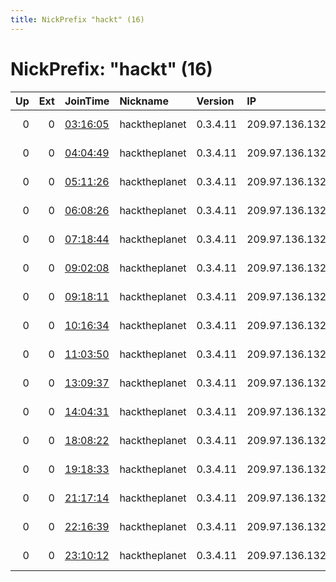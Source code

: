 ```yaml
---
title: NickPrefix "hackt" (16)
---
```


# NickPrefix: "hackt" (16)

|   Up |   Ext | JoinTime                                                                                            | Nickname      | Version   | IP             | AS                | CC   |   ORp |   Dirp | OS    | Contact   |   eFamMembers |
|-----:|------:|:----------------------------------------------------------------------------------------------------|:--------------|:----------|:---------------|:------------------|:-----|------:|-------:|:------|:----------|--------------:|
|    0 |     0 | [03:16:05](https://metrics.torproject.org/rs.html#details/369FAE6E504EFF16871F799116147F9B0DA4B892) | hacktheplanet | 0.3.4.11  | 209.97.136.132 | DigitalOcean, LLC | gb   |  9001 |      0 | Linux | None      |             1 |
|    0 |     0 | [04:04:49](https://metrics.torproject.org/rs.html#details/F22191ADEBE506E80F357FF8312F1A8A5422436E) | hacktheplanet | 0.3.4.11  | 209.97.136.132 | DigitalOcean, LLC | gb   |  9001 |      0 | Linux | None      |             1 |
|    0 |     0 | [05:11:26](https://metrics.torproject.org/rs.html#details/691EAB042D388462C24F9698B1C725CAB4DD2C13) | hacktheplanet | 0.3.4.11  | 209.97.136.132 | DigitalOcean, LLC | gb   |  9001 |      0 | Linux | None      |             1 |
|    0 |     0 | [06:08:26](https://metrics.torproject.org/rs.html#details/E2374D70816D4E76A8DC51B94A1B4AB92BB9CCE2) | hacktheplanet | 0.3.4.11  | 209.97.136.132 | DigitalOcean, LLC | gb   |  9001 |      0 | Linux | None      |             1 |
|    0 |     0 | [07:18:44](https://metrics.torproject.org/rs.html#details/792C6EAEC1257FF6197F502022F63B660402805F) | hacktheplanet | 0.3.4.11  | 209.97.136.132 | DigitalOcean, LLC | gb   |  9001 |      0 | Linux | None      |             1 |
|    0 |     0 | [09:02:08](https://metrics.torproject.org/rs.html#details/E2998D46953875E6EA9D72B117E4671945709DCE) | hacktheplanet | 0.3.4.11  | 209.97.136.132 | DigitalOcean, LLC | gb   |  9001 |      0 | Linux | None      |             1 |
|    0 |     0 | [09:18:11](https://metrics.torproject.org/rs.html#details/813C47E64AF354B310330562A2CED2611D0B3FAC) | hacktheplanet | 0.3.4.11  | 209.97.136.132 | DigitalOcean, LLC | gb   |  9001 |      0 | Linux | None      |             1 |
|    0 |     0 | [10:16:34](https://metrics.torproject.org/rs.html#details/69FB8688294A546BBEF27E1E9D93D264058476B8) | hacktheplanet | 0.3.4.11  | 209.97.136.132 | DigitalOcean, LLC | gb   |  9001 |      0 | Linux | None      |             1 |
|    0 |     0 | [11:03:50](https://metrics.torproject.org/rs.html#details/A5620227BB178E71ABF70DAF9504A27908A089B8) | hacktheplanet | 0.3.4.11  | 209.97.136.132 | DigitalOcean, LLC | gb   |  9001 |      0 | Linux | None      |             1 |
|    0 |     0 | [13:09:37](https://metrics.torproject.org/rs.html#details/A35E92C74E0B53DD37A8119F52C9FA3CA24CBB41) | hacktheplanet | 0.3.4.11  | 209.97.136.132 | DigitalOcean, LLC | gb   |  9001 |      0 | Linux | None      |             1 |
|    0 |     0 | [14:04:31](https://metrics.torproject.org/rs.html#details/E336DD533B3367F3763CBC628E259CF5788DCD8B) | hacktheplanet | 0.3.4.11  | 209.97.136.132 | DigitalOcean, LLC | gb   |  9001 |      0 | Linux | None      |             1 |
|    0 |     0 | [18:08:22](https://metrics.torproject.org/rs.html#details/5CF7410E952063E3ADF31B8CD58A7013F6BB99FE) | hacktheplanet | 0.3.4.11  | 209.97.136.132 | DigitalOcean, LLC | gb   |  9001 |      0 | Linux | None      |             1 |
|    0 |     0 | [19:18:33](https://metrics.torproject.org/rs.html#details/C154C672C9B010C79B71BAE48508FDE44566A5C6) | hacktheplanet | 0.3.4.11  | 209.97.136.132 | DigitalOcean, LLC | gb   |  9001 |      0 | Linux | None      |             1 |
|    0 |     0 | [21:17:14](https://metrics.torproject.org/rs.html#details/53035272C40D21AF94294402BC9AA81AA75EDEEB) | hacktheplanet | 0.3.4.11  | 209.97.136.132 | DigitalOcean, LLC | gb   |  9001 |      0 | Linux | None      |             1 |
|    0 |     0 | [22:16:39](https://metrics.torproject.org/rs.html#details/1FC676349C599CFCDBD943AF9E313F9A27D0350A) | hacktheplanet | 0.3.4.11  | 209.97.136.132 | DigitalOcean, LLC | gb   |  9001 |      0 | Linux | None      |             1 |
|    0 |     0 | [23:10:12](https://metrics.torproject.org/rs.html#details/BE0E7CE135EBD7C20D03BD10BD7759FC06EFD6CC) | hacktheplanet | 0.3.4.11  | 209.97.136.132 | DigitalOcean, LLC | gb   |  9001 |      0 | Linux | None      |             1 |
